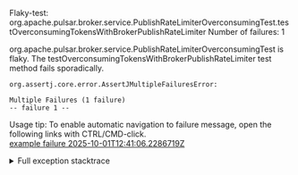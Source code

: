         
Flaky-test: org.apache.pulsar.broker.service.PublishRateLimiterOverconsumingTest.testOverconsumingTokensWithBrokerPublishRateLimiter
Number of failures: 1

org.apache.pulsar.broker.service.PublishRateLimiterOverconsumingTest is flaky. The testOverconsumingTokensWithBrokerPublishRateLimiter test method fails sporadically.

```
org.assertj.core.error.AssertJMultipleFailuresError:

Multiple Failures (1 failure)
-- failure 1 --
```

Usage tip: To enable automatic navigation to failure message, open the following links with CTRL/CMD-click.  
[example failure 2025-10-01T12:41:06.2286719Z](https://github.com/apache/pulsar/actions/runs/18161760223/job/51694653503#step:11:950)  


<details>
<summary>Full exception stacktrace</summary>
<code><pre>
org.assertj.core.error.AssertJMultipleFailuresError:

Multiple Failures (1 failure)
-- failure 1 --
</pre></code>
</details>

